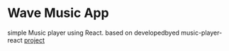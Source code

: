 # Wave Music App

simple Music player using React. based on developedbyed music-player-react [project](https://github.com/developedbyed/music-player-react)

